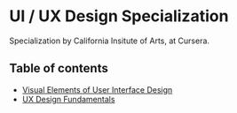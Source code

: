 # UI / UX Design Specialization

Specialization by California Insitute of Arts, at Cursera.

## Table of contents

* [Visual Elements of User Interface Design](visual_elements_of_user_interface_design.md)
* [UX Design Fundamentals](ux_design_fundamentals.md)

<!-- * [Web Design: Strategy and Information Architecture](web_design_strategy_and_information_architecture.md)
* [Web Design: Wireframes to Prototypes](web_design_wireframes_to_prototypes.md) -->

